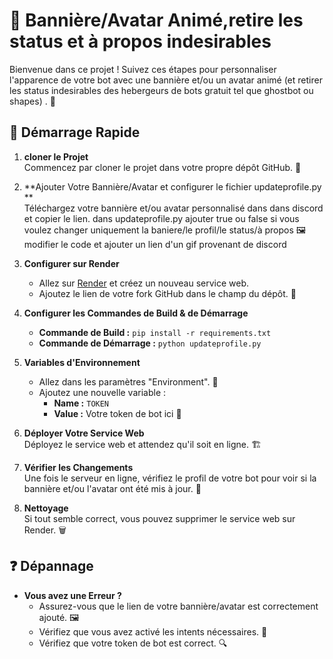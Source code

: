 # 🎨 Bannière/Avatar Animé,retire les status et à propos indesirables 

Bienvenue dans ce projet ! Suivez ces étapes pour personnaliser l'apparence de votre bot avec une bannière et/ou un avatar animé (et retirer les status indesirables des hebergeurs de bots gratuit tel que ghostbot ou shapes) . 🎉

## 🚀 Démarrage Rapide

1. **cloner le Projet**  
   Commencez par cloner le projet dans votre propre dépôt GitHub. 🍴

2. **Ajouter Votre Bannière/Avatar et configurer le fichier updateprofile.py **  
   Téléchargez votre bannière et/ou avatar personnalisé dans dans discord et copier le lien.
   dans updateprofile.py ajouter true ou false si vous voulez changer uniquement la baniere/le profil/le status/à propos 🖼️
   modifier le code et ajouter un lien d'un gif provenant de discord 

4. **Configurer sur Render**  
   - Allez sur [Render](https://render.com) et créez un nouveau service web. 
   - Ajoutez le lien de votre fork GitHub dans le champ du dépôt. 🔗

5. **Configurer les Commandes de Build & de Démarrage**  
   - **Commande de Build :** `pip install -r requirements.txt` 
   - **Commande de Démarrage :** `python updateprofile.py` 

6. **Variables d'Environnement**  
   - Allez dans les paramètres "Environment". 🌿
   - Ajoutez une nouvelle variable :  
     - **Name :** `TOKEN`  
     - **Value :** Votre token de bot ici 🔑

7. **Déployer Votre Service Web**  
   Déployez le service web et attendez qu'il soit en ligne. 🏗️

8. **Vérifier les Changements**  
   Une fois le serveur en ligne, vérifiez le profil de votre bot pour voir si la bannière et/ou l'avatar ont été mis à jour. 🎯

9. **Nettoyage**  
   Si tout semble correct, vous pouvez supprimer le service web sur Render. 🗑️

## ❓ Dépannage

- **Vous avez une Erreur ?**  
   - Assurez-vous que le lien de votre bannière/avatar est correctement ajouté. 🖼️
   - Vérifiez que vous avez activé les intents nécessaires. 🔄
   - Vérifiez que votre token de bot est correct. 🔍
